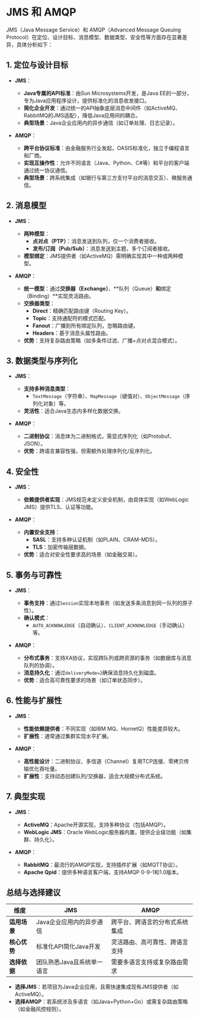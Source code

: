 # JMS 和 AMQP

JMS（Java Message Service）和 AMQP（Advanced Message Queuing Protocol）在定位、设计目标、消息模型、数据类型、安全性等方面存在显著差异，具体分析如下：

## 1. 定位与设计目标
- **JMS**：
    - **Java专属的API标准**：由Sun Microsystems开发，是Java EE的一部分，专为Java应用程序设计，提供标准化的消息收发接口。
    - **简化企业开发**：通过统一的API抽象底层消息中间件（如ActiveMQ、RabbitMQ的JMS适配），降低Java应用间的耦合。
    - **典型场景**：Java企业应用内的异步通信（如订单处理、日志记录）。

- **AMQP**：
    - **跨平台协议标准**：由金融服务行业发起，OASIS标准化，独立于编程语言和厂商。
    - **实现互操作性**：允许不同语言（Java、Python、C#等）和平台的客户端通过统一协议通信。
    - **典型场景**：跨系统集成（如银行与第三方支付平台的消息交互）、微服务通信。

## 2. 消息模型
- **JMS**：
    - **两种模型**：
        - **点对点（PTP）**：消息发送到队列，仅一个消费者接收。
        - **发布/订阅（Pub/Sub）**：消息发送到主题，多个订阅者接收。
    - **模型绑定**：JMS提供者（如ActiveMQ）需明确实现其中一种或两种模型。

- **AMQP**：
    - **统一模型**：通过**交换器（Exchange）**、**队列（Queue）**和**绑定（Binding）**实现灵活路由。
    - **交换器类型**：
        - **Direct**：精确匹配路由键（Routing Key）。
        - **Topic**：支持通配符的模式匹配。
        - **Fanout**：广播到所有绑定队列，忽略路由键。
        - **Headers**：基于消息头属性路由。
    - **优势**：支持复杂路由策略（如多条件过滤、广播+点对点混合模式）。

## 3. 数据类型与序列化
- **JMS**：
    - **支持多种消息类型**：
        - `TextMessage`（字符串）、`MapMessage`（键值对）、`ObjectMessage`（序列化对象）等。
    - **灵活性**：适合Java生态内多样化数据交换。

- **AMQP**：
    - **二进制协议**：消息体为二进制格式，需显式序列化（如Protobuf、JSON）。
    - **优势**：跨语言兼容性强，但需额外处理序列化/反序列化。

## 4. 安全性
- **JMS**：
    - **依赖提供者实现**：JMS规范未定义安全机制，由具体实现（如WebLogic JMS）提供TLS、认证等功能。

- **AMQP**：
    - **内置安全支持**：
        - **SASL**：支持多种认证机制（如PLAIN、CRAM-MD5）。
        - **TLS**：加密传输层数据。
    - **优势**：适合对安全性要求高的场景（如金融交易）。

## 5. 事务与可靠性
- **JMS**：
    - **事务支持**：通过`Session`实现本地事务（如发送多条消息到同一队列的原子性）。
    - **确认模式**：
        - `AUTO_ACKNOWLEDGE`（自动确认）、`CLIENT_ACKNOWLEDGE`（手动确认）等。

- **AMQP**：
    - **分布式事务**：支持XA协议，实现跨队列或跨资源的事务（如数据库与消息队列的协调）。
    - **消息持久化**：通过`deliveryMode=2`确保消息持久化到磁盘。
    - **优势**：适合高可靠性要求的场景（如订单状态同步）。

## 6. 性能与扩展性
- **JMS**：
    - **性能依赖提供者**：不同实现（如IBM MQ、HornetQ）性能差异较大。
    - **扩展性**：通常通过集群实现水平扩展。

- **AMQP**：
    - **高性能设计**：二进制协议、多信道（Channel）复用TCP连接、零拷贝传输优化吞吐量。
    - **扩展性**：支持动态创建队列/交换器，适合大规模分布式系统。

## 7. 典型实现
- **JMS**：
    - **ActiveMQ**：Apache开源实现，支持多种协议（包括AMQP）。
    - **WebLogic JMS**：Oracle WebLogic服务器内置，提供企业级功能（如集群、持久化）。

- **AMQP**：
    - **RabbitMQ**：最流行的AMQP实现，支持插件扩展（如MQTT协议）。
    - **Apache Qpid**：提供多种语言客户端，支持AMQP 0-9-1和1.0版本。

## 总结与选择建议
| **维度**       | **JMS**                          | **AMQP**                          |
|----------------|----------------------------------|----------------------------------|
| **适用场景**   | Java企业应用内的异步通信         | 跨平台、跨语言的分布式系统集成   |
| **核心优势**   | 标准化API简化Java开发            | 灵活路由、高可靠性、跨语言支持   |
| **选择依据**   | 团队熟悉Java且系统单一语言       | 需要多语言支持或复杂路由需求     |

- **选择JMS**：若项目为Java企业应用，且需快速集成现有JMS提供者（如ActiveMQ）。
- **选择AMQP**：若系统涉及多语言（如Java+Python+Go）或需复杂路由策略（如金融风控规则）。